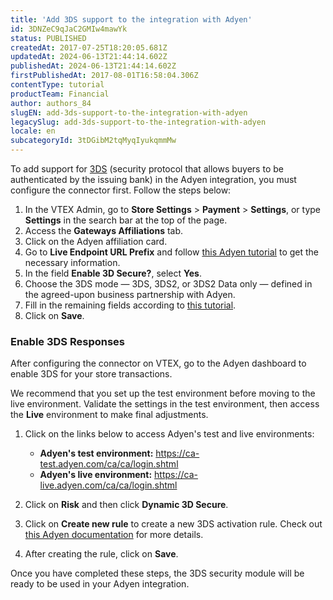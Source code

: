```yaml
---
title: 'Add 3DS support to the integration with Adyen'
id: 3DNZeC9qJaC2GMIw4mawYk
status: PUBLISHED
createdAt: 2017-07-25T18:20:05.681Z
updatedAt: 2024-06-13T21:44:14.602Z
publishedAt: 2024-06-13T21:44:14.602Z
firstPublishedAt: 2017-08-01T16:58:04.306Z
contentType: tutorial
productTeam: Financial
author: authors_84
slugEN: add-3ds-support-to-the-integration-with-adyen
legacySlug: add-3ds-support-to-the-integration-with-adyen
locale: en
subcategoryId: 3tDGibM2tqMyqIyukqmmMw
---
```


To add support for [3DS](https://help.vtex.com/en/tutorial/o-que-e-3d-secure--1eWPdop8mECuaEomQgkAIa) (security protocol that allows buyers to be authenticated by the issuing bank) in the Adyen integration, you must configure the connector first. Follow the steps below:

1. In the VTEX Admin, go to **Store Settings** > **Payment** > **Settings**, or type **Settings** in the search bar at the top of the page.
2. Access the __Gateways Affiliations__ tab.
3. Click on the Adyen affiliation card.
4. Go to __Live Endpoint URL Prefix__ and follow [this Adyen tutorial](https://help.adyen.com/en_US/knowledge/ecommerce-integrations/integrations-basics/how-can-i-find-the-endpoint-url-for-my-live-account) to get the necessary information.
5. In the field __Enable 3D Secure?__, select __Yes__.
6. Choose the 3DS mode — 3DS, 3DS2, or 3DS2 Data only — defined in the agreed-upon business partnership with Adyen.
7. Fill in the remaining fields according to [this tutorial](https://help.vtex.com/en/tutorial/configuring-payment-with-adyenv3--7xAz67E2Eg63LWCQNjVdwv).
8. Click on __Save__.

### Enable 3DS Responses

After configuring the connector on VTEX, go to the Adyen dashboard to enable 3DS for your store transactions.

<div class="alert alert-warning">
  We recommend that you set up the test environment before moving to the live environment. Validate the settings in the test environment, then access the <b>Live</b> environment to make final adjustments.
  </div>

1. Click on the links below to access Adyen's test and live environments:

      - __Adyen's test environment:__ https://ca-test.adyen.com/ca/ca/login.shtml
      - __Adyen's live environment:__ https://ca-live.adyen.com/ca/ca/login.shtml

2. Click on __Risk__ and then click __Dynamic 3D Secure__.
3. Click on __Create new rule__ to create a new 3DS activation rule. Check out [this Adyen documentation](https://docs.adyen.com/risk-management/dynamic-3d-secure) for more details.
4. After creating the rule, click on __Save__.

Once you have completed these steps, the 3DS security module will be ready to be used in your Adyen integration.

